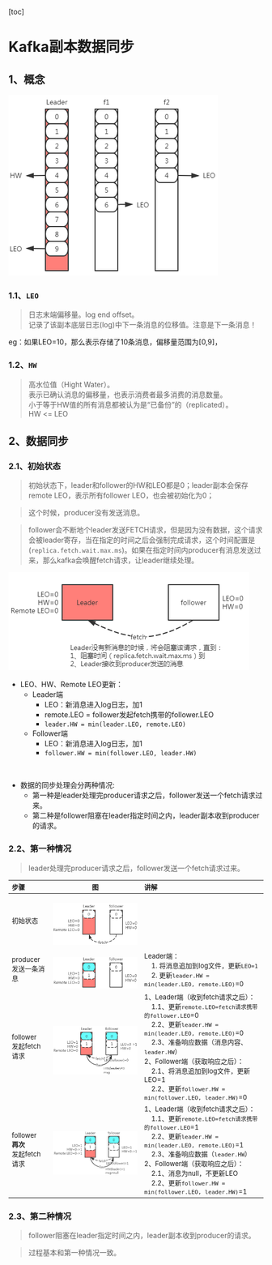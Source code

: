 [toc]

# Kafka副本数据同步

## 1、概念
![](../etc/kafka_副本数据同步.png)
### 1.1、`LEO`
> 日志末端偏移量。log end offset。<br>
> 记录了该副本底层日志(log)中下一条消息的位移值。注意是下一条消息！

eg：如果LEO=10，那么表示存储了10条消息，偏移量范围为[0,9]，

### 1.2、`HW`
> 高水位值（Hight Water）。<br>
> 表示已确认消息的偏移量，也表示消费者最多消费的消息数量。<br>
> 小于等于HW值的所有消息都被认为是“已备份”的（replicated）。<br>
> HW <= LEO

## 2、数据同步
### 2.1、初始状态
> 初始状态下，leader和follower的HW和LEO都是0；leader副本会保存remote LEO，表示所有follower LEO，也会被初始化为0；

> 这个时候，producer没有发送消息。

> follower会不断地个leader发送FETCH请求，但是因为没有数据，这个请求会被leader寄存，当在指定的时间之后会强制完成请求，这个时间配置是(`replica.fetch.wait.max.ms`)。如果在指定时间内producer有消息发送过来，那么kafka会唤醒fetch请求，让leader继续处理。

![](../etc/kafka_副本数据同步_fetch请求.png)

- LEO、HW、Remote LEO更新：
    - Leader端
        - LEO：新消息进入log日志，加1
        - remote.LEO = follower发起fetch携带的follower.LEO
        - `leader.HW = min(leader.LEO, remote.LEO)`
    - Follower端
        - LEO：新消息进入log日志，加1
        - `follower.HW = min(follower.LEO, leader.HW)`

<br>

- 数据的同步处理会分两种情况:
    - 第一种是leader处理完producer请求之后，follower发送一个fetch请求过来。
    - 第二种是follower阻塞在leader指定时间之内，leader副本收到producer的请求。

### 2.2、第一种情况
> leader处理完producer请求之后，follower发送一个fetch请求过来。

<div style = "font-size:13px;">

步骤|图|讲解
:-|:-:|:-
初始状态|&nbsp;![](../etc/kafka_副本数据同步_方式1_步骤1.png)|&nbsp;
producer<br>发送一条消息|&nbsp;![](../etc/kafka_副本数据同步_方式1_步骤2.png)|Leader端：<br>&nbsp;&nbsp;&nbsp;&nbsp;1. 将消息追加到log文件，更新`LEO=1`<br>&nbsp;&nbsp;&nbsp;&nbsp;2. 更新`leader.HW = min(leader.LEO, remote.LEO)`=0
follower<br>发起fetch请求|&nbsp;![](../etc/kafka_副本数据同步_方式1_步骤3.png)|1、Leader端（收到fetch请求之后）：<br>&nbsp;&nbsp;&nbsp;&nbsp;1.1、更新`remote.LEO=fetch请求携带的follower.LEO`=0<br>&nbsp;&nbsp;&nbsp;&nbsp;2.2、更新`leader.HW = min(leader.LEO, remote.LEO)`=0<br>&nbsp;&nbsp;&nbsp;&nbsp;2.3、准备响应数据（消息内容、`leader.HW`）<br>2、Follower端（获取响应之后）：<br>&nbsp;&nbsp;&nbsp;&nbsp;2.1、将消息追加到log文件，更新LEO=1<br>&nbsp;&nbsp;&nbsp;&nbsp;2.2、更新`follower.HW = min(follower.LEO, leader.HW)`=0
follower<br><b>再次</b><br>发起fetch请求|&nbsp;![](../etc/kafka_副本数据同步_方式1_步骤4.png)|1、Leader端（收到fetch请求之后）：<br>&nbsp;&nbsp;&nbsp;&nbsp;1.1、更新`remote.LEO=fetch请求携带的follower.LEO`=1<br>&nbsp;&nbsp;&nbsp;&nbsp;2.2、更新`leader.HW = min(leader.LEO, remote.LEO)`=1<br>&nbsp;&nbsp;&nbsp;&nbsp;2.3、准备响应数据（`leader.HW`）<br>2、Follower端（获取响应之后）：<br>&nbsp;&nbsp;&nbsp;&nbsp;2.1、消息为null，不更新LEO<br>&nbsp;&nbsp;&nbsp;&nbsp;2.2、更新`follower.HW = min(follower.LEO, leader.HW)`=1

</div>

### 2.3、第二种情况
> follower阻塞在leader指定时间之内，leader副本收到producer的请求。

> 过程基本和第一种情况一致。
